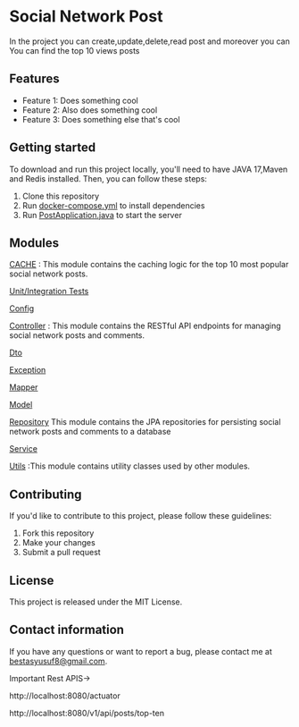 
# Social Network Post

In the project you can create,update,delete,read post and moreover you can
You can find the top 10 views posts
## Features

- Feature 1: Does something cool
- Feature 2: Also does something cool
- Feature 3: Does something else that's cool

## Getting started

To download and run this project locally, you'll need to have JAVA 17,Maven and Redis installed. 
Then, you can follow these steps:

1. Clone this repository
2. Run [docker-compose.yml](docker-compose.yml) to install dependencies
3. Run [PostApplication.java](src%2Fmain%2Fjava%2Fcom%2Fsocialnetwork%2Fpost%2FPostApplication.java) to start the server

## Modules
[CACHE](src%2Fmain%2Fjava%2Fcom%2Fsocialnetwork%2Fpost%2Fcache) : This module contains the caching logic for the top 10 most popular social network posts.

[Unit/Integration Tests](src%2Ftest)

[Config](src%2Fmain%2Fjava%2Fcom%2Fsocialnetwork%2Fpost%2Fconfig)

[Controller](src%2Fmain%2Fjava%2Fcom%2Fsocialnetwork%2Fpost%2Fcontroller) : This module contains the RESTful API endpoints for managing social network posts and comments.

[Dto](src%2Fmain%2Fjava%2Fcom%2Fsocialnetwork%2Fpost%2Fdto)

[Exception](src%2Fmain%2Fjava%2Fcom%2Fsocialnetwork%2Fpost%2Fexception)

[Mapper](src%2Fmain%2Fjava%2Fcom%2Fsocialnetwork%2Fpost%2Fmapper)

[Model](src%2Fmain%2Fjava%2Fcom%2Fsocialnetwork%2Fpost%2Fmodel)

[Repository](src%2Fmain%2Fjava%2Fcom%2Fsocialnetwork%2Fpost%2Frepository) This module contains the JPA repositories for persisting social network posts and comments to a database

[Service](src%2Fmain%2Fjava%2Fcom%2Fsocialnetwork%2Fpost%2Fservice)

[Utils](src%2Fmain%2Fjava%2Fcom%2Fsocialnetwork%2Fpost%2Futils) :This module contains utility classes used by other modules.

## Contributing

If you'd like to contribute to this project, please follow these guidelines:

1. Fork this repository
2. Make your changes
3. Submit a pull request

## License

This project is released under the MIT License.

## Contact information

If you have any questions or want to report a bug, please contact me at bestasyusuf8@gmail.com.


Important Rest APIS->

http://localhost:8080/actuator

http://localhost:8080/v1/api/posts/top-ten
